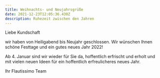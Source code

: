 ```yaml
---
title: Weihnachts- und Neujahrsgrüße
date: 2021-12-23T12:05:36.430Z
description: Ruhezeit zwischen den Jahren
---
```

Liebe Kundschaft

wir haben von Heiligabend bis Neujahr geschlossen. Wir wünschen Ihnen schöne Festtage und ein gutes neues Jahr 2022!

Ab 4. Januar sind wir wieder für Sie da, hoffentlich erfrischt und erholt und mit vielen neuen Ideen für ein hoffentlich erfreulicheres neues Jahr.

Ihr Flautissimo Team
